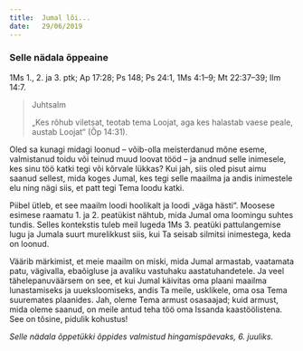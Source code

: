 ```yaml
---
title:  Jumal lõi...
date:   29/06/2019
---
```


### Selle nädala õppeaine
1Ms 1., 2. ja 3. ptk; Ap 17:28; Ps 148; Ps 24:1, 1Ms 4:1–9; Mt 22:37–39; Ilm 14:7.

> <p>Juhtsalm</p>
> „Kes rõhub viletsat, teotab tema Loojat, aga kes halastab vaese peale, austab Loojat“ (Õp 14:31).

Oled sa kunagi midagi loonud – võib-olla meisterdanud mõne eseme, valmistanud toidu või teinud muud loovat tööd – ja andnud selle inimesele, kes sinu töö katki tegi või kõrvale lükkas? Kui jah, siis oled pisut aimu saanud sellest, mida koges Jumal, kes tegi selle maailma ja andis inimestele elu ning nägi siis, et patt tegi Tema loodu katki.

Piibel ütleb, et see maailm loodi hoolikalt ja loodi „väga hästi“. Moosese esimese raamatu 1. ja 2. peatükist nähtub, mida Jumal oma loomingu suhtes tundis. Selles kontekstis tuleb meil lugeda 1Ms 3. peatüki pattulangemise lugu ja Jumala suurt murelikkust siis, kui Ta seisab silmitsi inimestega, keda on loonud.

Väärib märkimist, et meie maailm on miski, mida Jumal armastab, vaatamata patu, vägivalla, ebaõigluse ja avaliku vastuhaku aastatuhandetele. Ja veel tähelepanuväärsem on see, et kui Jumal käivitas oma plaani maailma lunastamiseks ja uueksloomiseks, andis Ta meile, usklikele, oma osa Tema suuremates plaanides. Jah, oleme Tema armust osasaajad; kuid armust, mida oleme saanud, on meile antud teha töö oma Issanda kaastöölistena. See on tõsine, pidulik kohustus!

_Selle nädala õppetükki õppides valmistud hingamispäevaks, 6. juuliks._
